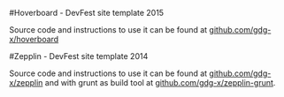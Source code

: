 #Hoverboard - DevFest site template 2015

Source code and instructions to use it can be found at [github.com/gdg-x/hoverboard](https://github.com/gdg-x/hoverboard)

#Zepplin - DevFest site template 2014

Source code and instructions to use it can be found at 
[github.com/gdg-x/zepplin](https://github.com/gdg-x/zepplin) and with grunt as build tool at
[github.com/gdg-x/zepplin-grunt](https://github.com/gdg-x/zepplin-grunt).
